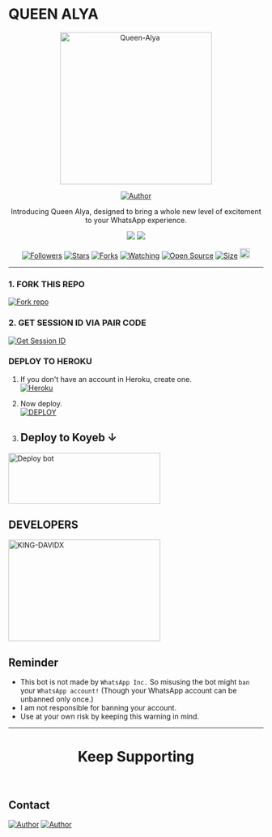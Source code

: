 # QUEEN ALYA 

<p align="center">
    <img alt="Queen-Alya" height="300" src="https://files.catbox.moe/55f24l.jpg">
  </a>
</p>

<p align="center">
  <a href="https://github.com/KING-DAVIDX"><img title="Author" src="https://img.shields.io/badge/KING-DAVIDX-black?style=for-the-badge&logo=WhatsApp"></a>
</p>

<p align="center">Introducing Queen Alya, designed to bring a whole new level of excitement to your WhatsApp experience.</p>

<p align="center">
  <a href="https://whatsapp.com/channel/0029Vb6UJZf8PgsJuYq7pQ2V"><img src="https://img.shields.io/badge/Connect on WhatsApp-25D366?style=for-the-badge&logo=whatsapp&logoColor=white"></a>
  <a href="https://chat.whatsapp.com/G5BMnzmgxzl8ASgNh4EDjo?mode=ac_t"><img src="https://img.shields.io/badge/Join WhatsApp Group-25D366?style=for-the-badge&logo=whatsapp&logoColor=white"></a>
</p>

<p align="center">
  <a href="https://github.com/KING-DAVIDX/followers"><img title="Followers" src="https://img.shields.io/github/followers/KING-DAVIDX?color=red&style=flat-square"></a>
  <a href="https://github.com/KING-DAVIDX/Queen_Alya/stargazers"><img title="Stars" src="https://img.shields.io/github/stars/KING-DAVIDX/Queen_Alya?color=blue&style=flat-square"></a>
  <a href="https://github.com/KING-DAVIDX/Queen_Alya/network/members"><img title="Forks" src="https://img.shields.io/github/forks/KING-DAVIDX/Queen_Alya?color=red&style=flat-square"></a>
  <a href="https://github.com/KING-DAVIDX/Queen_Alya/watchers"><img title="Watching" src="https://img.shields.io/github/watchers/KING-DAVIDX/Queen_Alya?label=Watchers&color=blue&style=flat-square"></a>
  <a href="https://github.com/KING-DAVIDX/Queen_Alya"><img title="Open Source" src="https://img.shields.io/badge/Author-KING-DAVIDX-red?v=103"></a>
  <a href="https://github.com/KING-DAVIDX/Queen_Alya"><img title="Size" src="https://img.shields.io/github/repo-size/KING-DAVIDX/Queen_Alya?style=flat-square&color=green"></a>
  <a href="https://github.com/KING-DAVIDX/Queen_Alya/graphs/commit-activity"><img height="20" src="https://img.shields.io/badge/Maintained%3F-yes-green.svg"></a>
</p>

---

### 1. FORK THIS REPO

<a href='https://github.com/KING-DAVIDX/Queen_Alya/fork' target="_blank"><img alt='Fork repo' src='https://img.shields.io/badge/Fork This Repo-black?style=for-the-badge&logo=git&logoColor=white'/></a>

### 2. GET SESSION ID VIA PAIR CODE

<a href='https://pair-rm6p.onrender.com/' target="_blank"><img alt='Get Session ID' src='https://img.shields.io/badge/Click here to get your session id-blue?style=for-the-badge&logo=opencv&logoColor=white'/></a>

### DEPLOY TO HEROKU

1. If you don't have an account in Heroku, create one.
    <br>
    <a href='https://signup.heroku.com/' target="_blank"><img alt='Heroku' src='https://img.shields.io/badge/-Create-black?style=for-the-badge&logo=heroku&logoColor=white'/></a>
2. Now deploy.
    <br>
    <a href='https://heroku.com/deploy' target="_blank"><img alt='DEPLOY' src='https://img.shields.io/badge/-DEPLOY-black?style=for-the-badge&logo=heroku&logoColor=white'/></a>

3. ## Deploy to Koyeb ↓

<a href="https://app.koyeb.com/services/deploy/?type=git&repository=github.com%2FKING-DAVIDX%2FQueen_Alya&branch=main&name=Queen-Alya&builder=dockerfile&env%5BAUTO_BLOCK=false%5D=&env%5BSESSION_ID%5D=your%20sessionid%20here&env%5BMODE%5D=public&env=%5BAUTO_READ%5D%3Dfalse&env%5BAUTO_STATUS_SEEN%5D=true" target="blank"><img align="center" src="https://i.imgur.com/PNoLtFq.png" width="300" height="100" alt="Deploy bot"/></a>

## DEVELOPERS

<div align="left">
  <a href="https://github.com/KING-DAVIDX"><img src="https://files.catbox.moe/55f24l.jpg" width="300" height="200" alt="KING-DAVIDX"></a>

## Reminder

- This bot is not made by `WhatsApp Inc.` So misusing the bot might `ban` your `WhatsApp account!` (Though your WhatsApp account can be unbanned only once.)
- I am not responsible for banning your account.
- Use at your own risk by keeping this warning in mind.

---

<h1 align="center">Keep Supporting</h1>

<br>

## Contact

<p align="left">
  <a href="kingdavid23565@gmail.com"><img title="Author" src="https://img.shields.io/badge/GMAIL-ME-black?style=for-the-badge&logo=Gmail"></a>
  <a href="https://wa.me/2348100835767"><img title="Author" src="https://img.shields.io/badge/WHATSAPP-ME-red?style=for-the-badge&logo=WhatsApp"></a>
</p>
